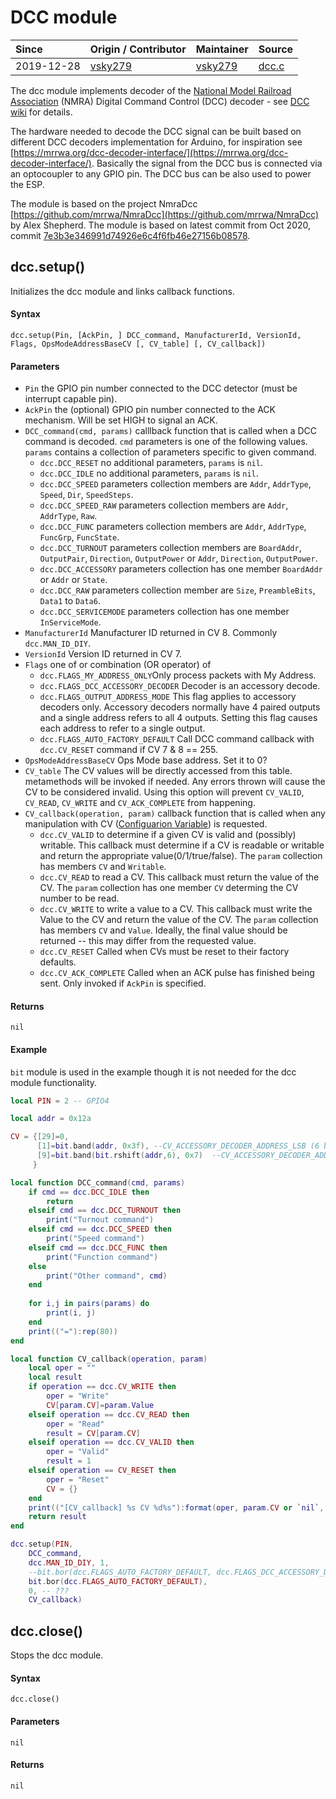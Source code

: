 # DCC module
| Since  | Origin / Contributor  | Maintainer  | Source  |
| :----- | :-------------------- | :---------- | :------ |
| 2019-12-28 | [vsky279](https://github.com/vsky279) | [vsky279](https://github.com/vsky279) | [dcc.c](../../app/modules/dcc.c)|

The dcc module implements decoder of the [National Model Railroad Association](https://www.nmra.org/) (NMRA) Digital Command Control (DCC) decoder - see [DCC wiki](https://dccwiki.com/Introduction_to_DCC) for details.

The hardware needed to decode the DCC signal can be built based on different DCC decoders implementation for Arduino, for inspiration see [https://mrrwa.org/dcc-decoder-interface/](https://mrrwa.org/dcc-decoder-interface/). Basically the signal from the DCC bus is connected via an optocoupler to any GPIO pin. The DCC bus can be also used to power the ESP.

The module is based on the project NmraDcc [https://github.com/mrrwa/NmraDcc](https://github.com/mrrwa/NmraDcc) by Alex Shepherd. The module is based on latest commit from Oct 2020, commit [7e3b3e346991d74926e6c4f6fb46e27156b08578](https://github.com/mrrwa/NmraDcc/tree/7e3b3e346991d74926e6c4f6fb46e27156b08578).

## dcc.setup()

Initializes the dcc module and links callback functions.

#### Syntax
`dcc.setup(Pin, [AckPin, ] DCC_command, ManufacturerId, VersionId, Flags, OpsModeAddressBaseCV [, CV_table] [, CV_callback])`

#### Parameters
- `Pin` the GPIO pin number connected to the DCC detector (must be interrupt capable pin).
- `AckPin` the (optional) GPIO pin number connected to the ACK mechanism. Will be set HIGH to signal an ACK.
- `DCC_command(cmd, params)` calllback function that is called when a DCC command is decoded. `cmd` parameters is one of the following values. `params` contains a collection of parameters specific to given command.
    -  `dcc.DCC_RESET` no additional parameters, `params` is `nil`.
    -  `dcc.DCC_IDLE` no additional parameters, `params` is `nil`.
    -  `dcc.DCC_SPEED` parameters collection members are `Addr`, `AddrType`, `Speed`, `Dir`, `SpeedSteps`.
    -  `dcc.DCC_SPEED_RAW`  parameters collection members are `Addr`, `AddrType`, `Raw`.
    -  `dcc.DCC_FUNC`  parameters collection members are  `Addr`, `AddrType`, `FuncGrp`, `FuncState`.
    -  `dcc.DCC_TURNOUT` parameters collection members are `BoardAddr`, `OutputPair`, `Direction`, `OutputPower` or `Addr`, `Direction`, `OutputPower`.
    -  `dcc.DCC_ACCESSORY` parameters collection has one member `BoardAddr` or `Addr` or `State`.
    -  `dcc.DCC_RAW` parameters collection member are `Size`, `PreambleBits`, `Data1` to `Data6`.
    -  `dcc.DCC_SERVICEMODE`  parameters collection has one member `InServiceMode`.
- `ManufacturerId` Manufacturer ID returned in CV 8. Commonly `dcc.MAN_ID_DIY`.
- `VersionId` Version ID returned in CV 7.
- `Flags` one of or combination (OR operator) of 
    - `dcc.FLAGS_MY_ADDRESS_ONLY`Only process packets with My Address.
    - `dcc.FLAGS_DCC_ACCESSORY_DECODER` Decoder is an accessory decode.
    - `dcc.FLAGS_OUTPUT_ADDRESS_MODE` This flag applies to accessory decoders only. Accessory decoders normally have 4 paired outputs and a single address refers to all 4 outputs. Setting this flag causes each address to refer to a single output.
    - `dcc.FLAGS_AUTO_FACTORY_DEFAULT`  Call DCC command callback with `dcc.CV_RESET` command if CV 7 & 8 == 255.
- `OpsModeAddressBaseCV`  Ops Mode base address. Set it to 0?
- `CV_table`  The CV values will be directly accessed from this table. metamethods will be invoked if needed. Any errors thrown will cause the CV to be considered invalid. Using this option will prevent `CV_VALID`, `CV_READ`, `CV_WRITE` and `CV_ACK_COMPLETE` from happening.
- `CV_callback(operation, param)` callback function that is called when any manipulation with CV ([Configuarion Variable](https://dccwiki.com/Configuration_Variable)) is requested.
    -  `dcc.CV_VALID` to determine if a given CV is valid and (possibly) writable. This callback must determine if a CV is readable or writable and return the appropriate value(0/1/true/false). The `param` collection has members `CV` and `Writable`.
    -  `dcc.CV_READ` to read a CV. This callback must return the value of the CV. The `param` collection has one member `CV` determing the CV number to be read.
    -  `dcc.CV_WRITE` to write a value to a CV. This callback must write the Value to the CV and return the value of the CV. The `param` collection has members `CV` and `Value`. Ideally, the final value should be returned -- this may differ from the requested value.
    -  `dcc.CV_RESET` Called when CVs must be reset to their factory defaults. 
    -  `dcc.CV_ACK_COMPLETE` Called when an ACK pulse has finished being sent. Only invoked if `AckPin` is specified.

#### Returns
`nil`

#### Example
`bit` module is used in the example though it is not needed for the dcc module functionality.
```lua
local PIN = 2 -- GPIO4

local addr = 0x12a

CV = {[29]=0, 
      [1]=bit.band(addr, 0x3f), --CV_ACCESSORY_DECODER_ADDRESS_LSB (6 bits)
      [9]=bit.band(bit.rshift(addr,6), 0x7)  --CV_ACCESSORY_DECODER_ADDRESS_MSB (3 bits)
     }

local function DCC_command(cmd, params)
    if cmd == dcc.DCC_IDLE then 
        return
    elseif cmd == dcc.DCC_TURNOUT then
        print("Turnout command") 
    elseif cmd == dcc.DCC_SPEED then
        print("Speed command") 
    elseif cmd == dcc.DCC_FUNC then
        print("Function command") 
    else
        print("Other command", cmd)
    end
    
    for i,j in pairs(params) do
        print(i, j)
    end
    print(("="):rep(80))
end

local function CV_callback(operation, param)
    local oper = ""
    local result
    if operation == dcc.CV_WRITE then
        oper = "Write"
        CV[param.CV]=param.Value
    elseif operation == dcc.CV_READ then
        oper = "Read"
        result = CV[param.CV]
    elseif operation == dcc.CV_VALID then
        oper = "Valid"
        result = 1
    elseif operation == CV_RESET then
        oper = "Reset"
        CV = {}
    end
    print(("[CV_callback] %s CV %d%s"):format(oper, param.CV or `nil`, param.Value and "\tValue: "..param.Value or "\tValue: nil"))
    return result
end

dcc.setup(PIN,
    DCC_command,
    dcc.MAN_ID_DIY, 1, 
    --bit.bor(dcc.FLAGS_AUTO_FACTORY_DEFAULT, dcc.FLAGS_DCC_ACCESSORY_DECODER, dcc.FLAGS_MY_ADDRESS_ONLY), 
    bit.bor(dcc.FLAGS_AUTO_FACTORY_DEFAULT), 
    0, -- ???
    CV_callback)
```

## dcc.close()

Stops the dcc module.

#### Syntax
`dcc.close()`

#### Parameters
`nil`

#### Returns
`nil`
